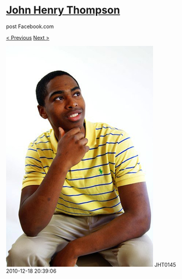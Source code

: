 # [John Henry Thompson](../README.md)
post Facebook.com

[< Previous](2010-12-18-27.md) [Next >](2010-12-18-29.md)

[![](../media/2010-12-18/Fam-2010-JHT0145.jpg)](../README.md)
JHT0145
2010-12-18 20:39:06